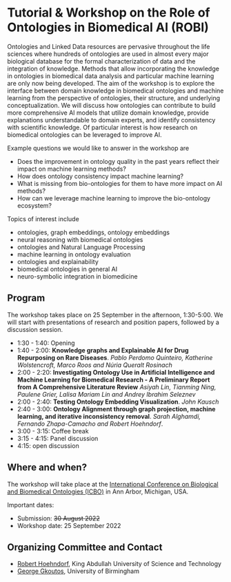 # Tutorial & Workshop on the Role of Ontologies in Biomedical AI (ROBI)

Ontologies and Linked Data resources are pervasive throughout the life
sciences where hundreds of ontologies are used in almost every major
biological database for the formal characterization of data and the
integration of knowledge. Methods that allow incorporating the
knowledge in ontologies in biomedical data analysis and particular
machine learning are only now being developed. The aim of the workshop
is to explore the interface between domain knowledge in biomedical
ontologies and machine learning from the perspective of ontologies,
their structure, and underlying conceptualization. We will discuss how
ontologies can contribute to build more comprehensive AI models that
utilize domain knowledge, provide explanations understandable to
domain experts, and identify consistency with scientific knowledge.
Of particular interest is how research on biomedical ontologies can be
leveraged to improve AI.

Example questions we would like to answer in the workshop are
* Does the improvement in ontology quality in the past years reflect
  their impact on machine learning methods?
* How does ontology consistency impact machine learning?
* What is missing from bio-ontologies for them to have more impact on
  AI methods?
* How can we leverage machine learning to improve the bio-ontology
  ecosystem?

Topics of interest include
* ontologies, graph embeddings, ontology embeddings
* neural reasoning with biomedical ontologies
* ontologies and Natural Language Processing
* machine learning in ontology evaluation
* ontologies and explainability
* biomedical ontologies in general AI
* neuro-symbolic integration in biomedicine

## Program

The workshop takes place on 25 September in the afternoon,
1:30-5:00. We will start with presentations of research and position
papers, followed by a discussion session.

* 1:30 - 1:40: Opening
* 1:40 - 2:00: **Knowledge graphs and Explainable AI
  for Drug Repurposing on Rare Diseases**. *Pablo Perdomo Quinteiro, Katherine Wolstencroft, Marco
  Roos and Núria Queralt Rosinach*
* 2:00 - 2:20: **Investigating Ontology Use in Artificial Intelligence
  and Machine Learning for Biomedical Research - A Preliminary Report
  from A Comprehensive Literature Review** *Asiyah Lin, Tianming Ning,
  Paulene Grier, Lalisa Mariam Lin and Andrey Ibrahim Seleznev*
* 2:00 - 2:40: **Testing Ontology Embedding Visualization**. *John
  Kausch*
* 2:40 - 3:00: **Ontology Alignment through graph projection, machine learning, and
  iterative inconsistency removal**. *Sarah Alghamdi, Fernando
  Zhapa-Camacho and Robert Hoehndorf*.
* 3:00 - 3:15: Coffee break
* 3:15 - 4:15: Panel discussion
* 4:15: open discussion

## Where and when?
The workshop will take place at the [International Conference on Biological
and Biomedical Ontologies
(ICBO)](https://icbo-conference.github.io/icbo2022/call-for-submissions/)
in Ann Arbor, Michigan, USA. 

Important dates:
* Submission: ~~30 August 2022~~
* Workshop date: 25 September 2022

<!---
## Contribute to ROBI

We accept submissions of Position or Research Papers (up to 5 pages)
and Abstracts (1 page). All submissions will be considered for oral
presentation.

Submission link: [Easychair link](https://easychair.org/conferences/?conf=robi2022)
-->

## Organizing Committee and Contact

* [Robert Hoehndorf](https://www.kaust.edu.sa/en/study/faculty/robert-hoehndorf),
  King Abdullah University of Science and Technology
* [George Gkoutos](https://www.birmingham.ac.uk/staff/profiles/cancer-genomic/gkoutos-georgios.aspx),
  University of Birmingham

